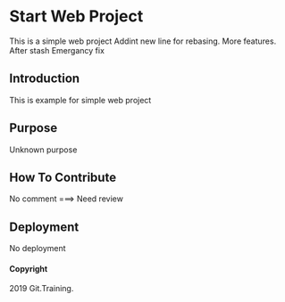 # Start Web Project
This is a simple web project
Addint new line for rebasing.
More features.
After stash
Emergancy fix
## Introduction
This is example for simple web project
## Purpose
Unknown purpose
## How To Contribute
No comment ===> Need review
## Deployment
No deployment
#### Copyright
2019 Git.Training.
